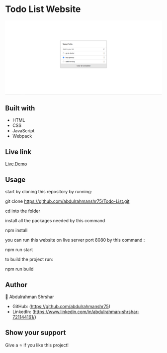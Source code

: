# Todo List Website

![screenshot](images/screenshot.png)

## Built with

- HTML
- CSS
- JavaScript
- Webpack

## Live link

[Live Demo]( https://abdulrahmanshr75.github.io/Todo-List/)

## Usage

start by cloning this repository by running:

git clone https://github.com/abdulrahmanshr75/Todo-List.git

cd into the folder

install all the packages needed by this command

npm install


you can run this website on live server port 8080 by this command : 

npm run start

to build the project run:

npm run build

## Author

👤 Abdulrahman Shrshar

- GitHub: (https://github.com/abdulrahmanshr75)
- LinkedIn: (https://www.linkedin.com/in/abdulrahman-shrshar-721144161/)

## Show your support

Give a ⭐️ if you like this project!



